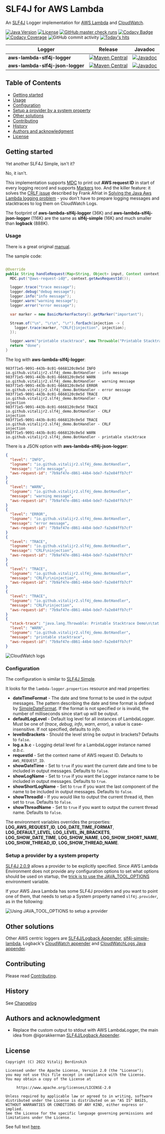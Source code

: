 # SLF4J for AWS Lambda

An [SLF4J][] Logger implementation for [AWS Lambda][lambda]
and [CloudWatch][cloudwatch].

[![Java Version][java-version]][jdk-download]
[![License][license-badge]][license-link]
[![GitHub master check runs][github-master-check-runs]][github-master-check-runs-link]
[![Codacy Badge][codacy-badge]][codacy-badge-link]
[![Codacy Coverage][codacy-coverage]][codacy-coverage-link]
![GitHub commit activity][github-commit-activity]
[![Today's hits][today-hits]][today-hits-link]

| Logger                           | Release                                                                                                                                                                                                               | Javadoc                                                                                                                                                                                             |
|----------------------------------|-----------------------------------------------------------------------------------------------------------------------------------------------------------------------------------------------------------------------|-----------------------------------------------------------------------------------------------------------------------------------------------------------------------------------------------------|
| **aws-lambda-slf4j-logger**      | [![Maven Central](https://img.shields.io/maven-central/v/io.github.vitalijr2.logging/aws-lambda-slf4j-logger)](https://search.maven.org/artifact/io.github.vitalijr2.logging/aws-lambda-slf4j-logger)           | [![Javadoc](https://javadoc.io/badge2/io.github.vitalijr2.logging/aws-lambda-slf4j-logger/javadoc.svg)](https://javadoc.io/doc/io.github.vitalijr2.logging/aws-lambda-slf4j-logger)           |
| **aws-lambda-slf4j-json-logger** | [![Maven Central](https://img.shields.io/maven-central/v/io.github.vitalijr2.logging/aws-lambda-slf4j-json-logger)](https://search.maven.org/artifact/io.github.vitalijr2.logging/aws-lambda-slf4j-json-logger) | [![Javadoc](https://javadoc.io/badge2/io.github.vitalijr2.logging/aws-lambda-slf4j-json-logger/javadoc.svg)](https://javadoc.io/doc/io.github.vitalijr2.logging/aws-lambda-slf4j-json-logger) |

## Table of Contents

<!--ts-->
* [Getting started](#getting-started)
* [Usage](#usage)
* [Configuration](#configuration)
* [Setup a provider by a system property](#setup-a-provider-by-a-system-property)
* [Other solutions](#other-solutions)
* [Contributing](#contributing)
* [History](#history)
* [Authors and acknowledgment](#authors-and-acknowledgment)
* [License](#license)

<!-- Created by https://github.com/ekalinin/github-markdown-toc -->
<!-- Added by: r2, at: Sun Mar  2 03:34:06 PM EET 2025 -->

<!--te-->

## Getting started

Yet another SLF4J Simple, isn't it?

No, it isn't.

This implementation supports [MDC][mdc] to print out **AWS request ID**
in start of every logging record and supports [Markers][marker] too.
And the killer feature: it solves
the [CRLF issue](https://twitter.com/ben11kehoe/status/1264597451010433025)
described by Frank Afriat in
[Solving the Java Aws Lambda logging problem][aws-lambda-logging-problem] -
you don't have to prepare logging messages
and stacktraces to log them on CloudWatch Logs.

The footprint of **aws-lambda-slf4j-logger** (36K)
and **aws-lambda-slf4j-json-logger** (116K) are the same as **slf4j-simple** (16K)
and much smaller than **logback** (888K).

### Usage

There is a great original [manual][manual].

The sample code:

```java

@Override
public String handleRequest(Map<String, Object> input, Context context) {
  MDC.put("@aws-request-id@", context.getAwsRequestId());

  logger.trace("trace message");
  logger.debug("debug message");
  logger.info("info message");
  logger.warn("warning message");
  logger.error("error message");

  var marker = new BasicMarkerFactory().getMarker("important");

  Stream.of("\n", "\r\n", "\r").forEach(injection -> {
    logger.trace(marker, "CRLF{}injection", injection);
  });

  logger.warn("printable stacktrace", new Throwable("Printable Stacktrace Demo"));
  return "done";
}
```

The log with **aws-lambda-slf4j-logger**:

```log
983f71e5-9091-443b-8c01-6668120c0e5d INFO io.github.vitalijr2.slf4j_demo.BotHandler - info message
983f71e5-9091-443b-8c01-6668120c0e5d WARN io.github.vitalijr2.slf4j_demo.BotHandler - warning message
983f71e5-9091-443b-8c01-6668120c0e5d ERROR io.github.vitalijr2.slf4j_demo.BotHandler - error message
983f71e5-9091-443b-8c01-6668120c0e5d TRACE io.github.vitalijr2.slf4j_demo.BotHandler - CRLF
injection
983f71e5-9091-443b-8c01-6668120c0e5d TRACE io.github.vitalijr2.slf4j_demo.BotHandler - CRLF
injection
983f71e5-9091-443b-8c01-6668120c0e5d TRACE io.github.vitalijr2.slf4j_demo.BotHandler - CRLF
injection
983f71e5-9091-443b-8c01-6668120c0e5d WARN io.github.vitalijr2.slf4j_demo.BotHandler - printable stacktrace
```

There is a JSON option with **aws-lambda-slf4j-json-logger**:

```json
{
  "level": "INFO",
  "logname": "io.github.vitalijr2.slf4j_demo.BotHandler",
  "message": "info message",
  "aws-request-id": "7b9af47e-d861-44b4-bde7-fa2e84ffb7cf"
}
{
  "level": "WARN",
  "logname": "io.github.vitalijr2.slf4j_demo.BotHandler",
  "message": "warning message",
  "aws-request-id": "7b9af47e-d861-44b4-bde7-fa2e84ffb7cf"
}
{
  "level": "ERROR",
  "logname": "io.github.vitalijr2.slf4j_demo.BotHandler",
  "message": "error message",
  "aws-request-id": "7b9af47e-d861-44b4-bde7-fa2e84ffb7cf"
}
{
  "level": "TRACE",
  "logname": "io.github.vitalijr2.slf4j_demo.BotHandler",
  "message": "CRLF\ninjection",
  "aws-request-id": "7b9af47e-d861-44b4-bde7-fa2e84ffb7cf"
}
{
  "level": "TRACE",
  "logname": "io.github.vitalijr2.slf4j_demo.BotHandler",
  "message": "CRLF\r\ninjection",
  "aws-request-id": "7b9af47e-d861-44b4-bde7-fa2e84ffb7cf"
}
{
  "level": "TRACE",
  "logname": "io.github.vitalijr2.slf4j_demo.BotHandler",
  "message": "CRLF\rinjection",
  "aws-request-id": "7b9af47e-d861-44b4-bde7-fa2e84ffb7cf"
}
{
  "stack-trace": "java.lang.Throwable: Printable Stacktrace Demo\n\tat io.github.vitalijr2.slf4j_demo.BotHandler.handleRequest(BotHandler.java:36)\n\tat io.github.vitalijr2.slf4j_demo.BotHandler.handleRequest(BotHandler.java:12)\n\tat lambdainternal.EventHandlerLoader$PojoHandlerAsStreamHandler.handleRequest(EventHandlerLoader.java:205)\n\tat lambdainternal.EventHandlerLoader$2.call(EventHandlerLoader.java:905)\n\tat lambdainternal.AWSLambda.startRuntime(AWSLambda.java:261)\n\tat lambdainternal.AWSLambda.startRuntime(AWSLambda.java:200)\n\tat lambdainternal.AWSLambda.main(AWSLambda.java:194)\n",
  "level": "WARN",
  "logname": "io.github.vitalijr2.slf4j_demo.BotHandler",
  "message": "printable stacktrace",
  "aws-request-id": "7b9af47e-d861-44b4-bde7-fa2e84ffb7cf"
}
```

![CloudWatch logs](src/site/resources/cloudwatch-screenshot.png)

### Configuration

The configuration is similar to [SLF4J Simple][slf4j-simple].

It looks for the `lambda-logger.properties` resource and read properties:

* **dateTimeFormat** - The date and time format to be used
  in the output messages. The pattern describing the date
  and time format is defined by [SimpleDateFormat][]. If the format is not
  specified or is invalid, the number of milliseconds since start up
  will be output.
* **defaultLogLevel** - Default log level for all instances of LambdaLogger.
  Must be one of (_trace_, _debug_, _info_, _warn_, _error_),
  a value is case-insensitive. If not specified, defaults to _info_.
* **levelInBrackets** - Should the level string be output in brackets?
  Defaults to `false`.
* **log.a.b.c** - Logging detail level for a LambdaLogger instance
  named _a.b.c_.
* **requestId** - Set the context name of AWS request ID.
  Defaults to `AWS_REQUEST_ID`.
* **showDateTime** - Set to `true` if you want the current date
  and time to be included in output messages. Defaults to `false`.
* **showLogName** - Set to `true` if you want the Logger instance name
  to be included in output messages. Defaults to `true`.
* **showShortLogName** - Set to `true` if you want the last component
  of the name to be included in output messages. Defaults to `false`.
* **showThreadId** - If you would like to output the current thread id,
  then set to `true`. Defaults to `false`.
* **showThreadName** - Set to `true` if you want to output
  the current thread name. Defaults to `false`.

The environment variables overrides the properties: **LOG_AWS_REQUEST_ID**,
**LOG_DATE_TIME_FORMAT**, **LOG_DEFAULT_LEVEL**, **LOG_LEVEL_IN_BRACKETS**,
**LOG_SHOW_DATE_TIME**, **LOG_SHOW_NAME**, **LOG_SHOW_SHORT_NAME**,
**LOG_SHOW_THREAD_ID**, **LOG_SHOW_THREAD_NAME**.

### Setup a provider by a system property

[SLF4J 2.0.9][slf4j.provider] allows a provider to be explicitly specified.
Since AWS Lambda Environment does not provide any configuration options
to set what options should be used on startup,
the [trick is to use the JAVA_TOOL_OPTIONS][java-tool-options-trick]
environment variable.

If your AWS Java Lambda has some SLF4J providers and you want
to point one of them, that needs to setup a System property
named `slf4j.provider`, as in the following:

![Using JAVA_TOOL_OPTIONS to setup a provider](src/site/resources/environment-variable-screenshot.png)

## Other solutions

Other AWS centric loggers are [SLF4J/Logback Appender][awslambda-logback],
[slf4j-simple-lambda][], Logback's [CloudWatch appender][cloudwatch-appender]
and [CloudWatchLogs Java appender][cloudwatchlogs-java-appender].

## Contributing

Please read [Contributing](contributing.md).

## History

See [Changelog](changelog.md)

## Authors and acknowledgment

* Replace the custom output to stdout with AWS LambdaLogger, the main idea from
  @igorakkerman [SLF4J/Logback Appender][awslambda-logback].

## License

```text
Copyright (C) 2022 Vitalij Berdinskih

Licensed under the Apache License, Version 2.0 (the "License");
you may not use this file except in compliance with the License.
You may obtain a copy of the License at

     https://www.apache.org/licenses/LICENSE-2.0

Unless required by applicable law or agreed to in writing, software
distributed under the License is distributed on an "AS IS" BASIS,
WITHOUT WARRANTIES OR CONDITIONS OF ANY KIND, either express or implied.
See the License for the specific language governing permissions and
limitations under the License.
```

See full text [here](LICENSE "the LICENSE file").

[SLF4J]: https://www.slf4j.org/

[lambda]: https://aws.amazon.com/lambda/

[cloudwatch]: https://aws.amazon.com/cloudwatch/

[github-master-check-runs]: https://img.shields.io/github/check-runs/vitalijr2/aws-lambda-slf4j/main

[github-master-check-runs-link]: https://github.com/vitalijr2/aws-lambda-slf4j/actions?query=branch%3Amain

[codacy-badge]: https://app.codacy.com/project/badge/Grade/2c7cc1b8f6d7491283e13447594fdd82

[codacy-badge-link]: https://app.codacy.com/gh/vitalijr2/aws-lambda-slf4j/dashboard?utm_source=gh&utm_medium=referral&utm_content=&utm_campaign=Badge_grade

[codacy-coverage]: https://app.codacy.com/project/badge/Coverage/2c7cc1b8f6d7491283e13447594fdd82

[codacy-coverage-link]: https://app.codacy.com/gh/vitalijr2/aws-lambda-slf4j/dashboard?utm_source=gh&utm_medium=referral&utm_content=&utm_campaign=Badge_coverage

[github-commit-activity]: https://img.shields.io/github/commit-activity/y/vitalijr2/aws-lambda-slf4j

[today-hits]: https://hits.sh/github.com/vitalijr2/vitalijr2/aws-lambda-slf4j.svg?view=today-total&label=today's%20hits

[today-hits-link]: https://hits.sh/github.com/vitalijr2/vitalijr2/aws-lambda-slf4j/

[java-version]: https://img.shields.io/static/v1?label=java&message=11&color=blue&logo=java&logoColor=E23D28

[jdk-download]: https://www.oracle.com/java/technologies/javase-jdk11-downloads.html

[mdc]: https://www.slf4j.org/manual.html#mdc "Mapped Diagnostic Context (MDC)"

[marker]: https://www.slf4j.org/apidocs/org/slf4j/Marker.html

[aws-lambda-logging-problem]: https://frank-afriat.medium.com/solving-the-java-aws-lambda-logging-problem-305b06df457f "Solving the Java Aws Lambda logging problem"

[manual]: https://www.slf4j.org/manual.html "SLF4J user manual"

[slf4j-simple]: https://www.slf4j.org/api/org/slf4j/simple/SimpleLogger.html

[SimpleDateFormat]: https://docs.oracle.com/en/java/javase/11/docs/api/java.base/java/text/SimpleDateFormat.html

[slf4j.provider]: https://jira.qos.ch/browse/SLF4J-450 "[SLF4J-450]: Allow binding to be explicitly specified"

[java-tool-options-trick]: https://zenidas.wordpress.com/recipes/system-properties-for-a-java-lambda-function/ "System properties for a Java Lambda function"

[awslambda-logback]: https://github.com/jlib-framework/jlib-awslambda-logback "jlib AWS Lambda SLF4J/Logback Appender"

[slf4j-simple-lambda]: https://github.com/microlam-io/slf4j-simple-lambda

[cloudwatch-appender]: https://github.com/sndyuk/logback-more-appenders "Logback more appenders"

[cloudwatchlogs-java-appender]: https://github.com/boxfuse/cloudwatchlogs-java-appender

[license-badge]: https://img.shields.io/badge/license-Apache%202.0-blue.svg?style=flat

[license-link]: https://www.apache.org/licenses/LICENSE-2.0.html

